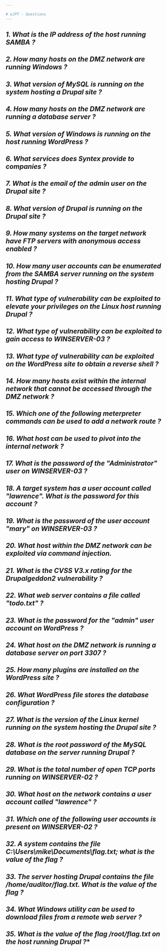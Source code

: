 ```yaml
---  

# eJPT - Questions
---
```


## ***1. What is the IP address of the host running SAMBA ?***


## ***2. How many hosts on the DMZ network are running Windows ?***


## ***3. What version of MySQL is running on the system hosting a Drupal site ?***


## ***4. How many hosts on the DMZ network are running a database server ?***


## ***5. What version of Windows is running on the host running WordPress ?***


## ***6. What services does Syntex provide to companies ?***


## ***7. What is the email of the admin user on the Drupal site ?***


## ***8. What version of Drupal is running on the Drupal site ?***


## ***9. How many systems on the target network have FTP servers with anonymous access enabled ?***


## ***10. How many user accounts can be enumerated from the SAMBA server running on the system hosting Drupal ?***


## ***11. What type of vulnerability can be exploited to elevate your privileges on the Linux host running Drupal ?***


## ***12. What type of vulnerability can be exploited to gain access to WINSERVER-03 ?***


## ***13. What type of vulnerability can be exploited on the WordPress site to obtain a reverse shell ?***


## ***14. How many hosts exist within the internal network that cannot be accessed through the DMZ network ?***


## ***15. Which one of the following meterpreter commands can be used to add a network route ?***


## ***16. What host can be used to pivot into the internal network ?***


## ***17. What is the password of the "Administrator" user on WINSERVER-03 ?***


## ***18. A target system has a user account called "lawrence". What is the password for this account ?***


## ***19. What is the password of the user account "mary" on WINSERVER-03 ?***


## ***20. What host within the DMZ network can be exploited via command injection.***


## ***21. What is the CVSS V3.x rating for the Drupalgeddon2 vulnerability ?***


## ***22. What web server contains a file called "todo.txt" ?***


## ***23. What is the password for the "admin" user account on WordPress ?***


## ***24. What host on the DMZ network is running a database server on port 3307 ?***


## ***25. How many plugins are installed on the WordPress site ?***


## ***26. What WordPress file stores the database configuration ?***


## ***27. What is the version of the Linux kernel running on the system hosting the Drupal site ?***


## ***28. What is the root password of the MySQL database on the server running Drupal ?***


## ***29. What is the total number of open TCP ports running on WINSERVER-02 ?***


## ***30. What host on the network contains a user account called "lawrence" ?***


## ***31. Which one of the following user accounts is present on WINSERVER-02 ?***


## ***32. A system contains the file C:\Users\mike\Documents\flag.txt; what is the value of the flag ?***


## ***33. The server hosting Drupal contains the file /home/auditor/flag.txt. What is the value of the flag ?***


## ***34. What Windows utility can be used to download files from a remote web server ?***


## ***35. What is the value of the flag /root/flag.txt on the host running Drupal ?****
